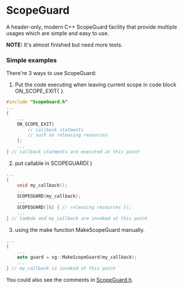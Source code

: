 # ScopeGuard
A header-only, modern C++ ScopeGuard facility that provide multiple usages which are simple and easy to use.

**NOTE:** It's almost finished but need more tests.

### Simple examples

There're 3 ways to use ScopeGuard:

1. Put the code executing when leaving current scope in code block ON_SCOPE_EXIT{ }.
```C++
#include "ScopeGuard.h"
...
{
    ...
    ON_SCOPE_EXIT{
        // callback statments
        // such as releasing resources
    };
    ...
} // callback statments are executed at this point
```

2. put callable in SCOPEGUARD( )

```C++
...
{
    void my_callback();
    ...
    SCOPEGUARD(my_callback);
    ...
    SCOPEGUARD([&] { // releasing resources });
    ...
} // lambda and my_callback are invoked at this point
```

3. using the make function MakeScopeGuard manually.

```C++
...
{
    ...
    auto guard = sg::MakeScopeGuard(my_callback);
    ...
} // my_callback is invoked at this point
```

You could also see the comments in [ScopeGuard.h](ScopeGuard/ScopeGuard.h).












